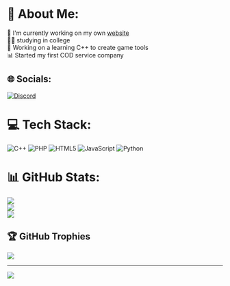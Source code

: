 # 💫 About Me:
🌌 I'm currently working on my own [website](https://dawning.services/)<br>👨‍🎓 studying in college<br>🔨 Working on a learning C++ to create game tools<br>📊 Started my first COD service company


## 🌐 Socials:
[![Discord](https://img.shields.io/badge/Discord-%237289DA.svg?logo=discord&logoColor=white)](https://discord.gg/bo6-tools) 

# 💻 Tech Stack:
![C++](https://img.shields.io/badge/c++-%2300599C.svg?style=for-the-badge&logo=c%2B%2B&logoColor=white) ![PHP](https://img.shields.io/badge/php-%23777BB4.svg?style=for-the-badge&logo=php&logoColor=white) ![HTML5](https://img.shields.io/badge/html5-%23E34F26.svg?style=for-the-badge&logo=html5&logoColor=white) ![JavaScript](https://img.shields.io/badge/javascript-%23323330.svg?style=for-the-badge&logo=javascript&logoColor=%23F7DF1E) ![Python](https://img.shields.io/badge/python-3670A0?style=for-the-badge&logo=python&logoColor=ffdd54)
# 📊 GitHub Stats:
![](https://github-readme-stats.vercel.app/api?username=Dawning00&theme=neon&hide_border=false&include_all_commits=true&count_private=false)<br/>
![](https://github-readme-streak-stats.herokuapp.com/?user=Dawning00&theme=neon&hide_border=false)<br/>
![](https://github-readme-stats.vercel.app/api/top-langs/?username=Dawning00&theme=neon&hide_border=false&include_all_commits=true&count_private=false&layout=compact)

## 🏆 GitHub Trophies
![](https://github-profile-trophy.vercel.app/?username=Dawning00&theme=neon&no-frame=false&no-bg=true&margin-w=4)

---
[![](https://visitcount.itsvg.in/api?id=Dawning00&icon=2&color=13)](https://visitcount.itsvg.in)

<!-- Proudly created with GPRM ( https://gprm.itsvg.in ) -->

